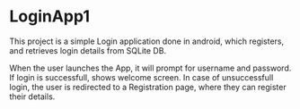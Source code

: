 # LoginApp1
This project is a simple Login application done in android, which registers, and retrieves login details from SQLite DB.

When the user launches the App, it will prompt for username and password. If login is successfull, shows welcome screen.
In case of unsuccessfull login, the user is redirected to a Registration page, where they can register their details.
